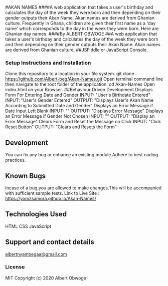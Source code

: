 #AKAN NAMES
####A web application that takes a user's birthday and calculates the day of the week they were born and then depending on their gender outputs their Akan Name. Akan names are derived from Ghanian culture. Frequently in Ghana, children are given their first name as a 'day name' which corresponds to the day in the week they were born. Here are Ghanian day names.
####By ALBERT OBWOGE
##A web application that takes a user's birthday and calculates the day of the week they were born and then depending on their gender outputs their Akan Name. Akan names are derived from Ghanian culture.
##JSFiddle or JavaScript Console.
 ### Setup Instructions and Installation
Clone this repository to a location in your file system. git clone https://github.com/Albert-beg/Akan-Names.git
Open terminal command line then navigate to the root folder of the application. cd Akan-Names
Open index.html on your Browser.
  ##Behaviour Driven Development
Displays Form For Entering Date and Gender
INPUT: "User's Birthdate Entered"
INPUT: "User's Gender Entered"
OUTPUT: "Displays User's Akan Name According to Submitted Date and Gender"
Displays an Error Message if Date Input Left Blank
INPUT: ""
OUTPUT: "Displays Error Message"
Displays an Error Message if Gender Not Chosen
INPUT: ""
OUTPUT: "Display an Error Message"
Clears Form and Reset the Message on Click
INPUT: "Click Reset Button"
OUTPUT: "Clears and Resets the Form"
## Development
You can fix any bug or enhance an existing module.Adhere to best coding practices.
## Known Bugs
Incase of a bug,you are allowed to make changes.This will be accompanied with sufficient sample tests.
Link to Live Site : https://yomzsamora.github.io/Akan-Names/
## Technologies Used
HTML 
CSS 
JavaScript 
## Support and contact details
albertnyambegaa@gmail.com
### License
MIT Copyright (c) 2020 Albert Obwoge